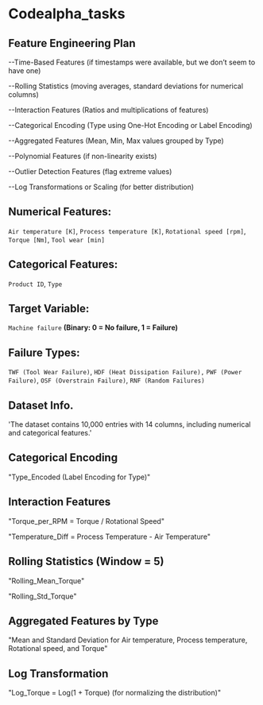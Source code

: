 # Codealpha_tasks
## Feature Engineering Plan
--Time-Based Features (if timestamps were available, but we don’t seem to have one)

--Rolling Statistics (moving averages, standard deviations for numerical columns)

--Interaction Features (Ratios and multiplications of features)

--Categorical Encoding (Type using One-Hot Encoding or Label Encoding)

--Aggregated Features (Mean, Min, Max values grouped by Type)

--Polynomial Features (if non-linearity exists)

--Outlier Detection Features (flag extreme values)

--Log Transformations or Scaling (for better distribution)

## Numerical Features:

`Air temperature [K]`, `Process temperature [K]`, `Rotational speed [rpm]`, `Torque [Nm]`, `Tool wear [min]`

## Categorical Features:

`Product ID`, `Type`

## Target Variable:

`Machine failure` **(Binary: 0 = No failure, 1 = Failure)**

## Failure Types:

`TWF (Tool Wear Failure)`, `HDF (Heat Dissipation Failure),` `PWF (Power Failure)`, `OSF (Overstrain Failure)`, `RNF (Random Failures)`

## Dataset Info.
'The dataset contains 10,000 entries with 14 columns, including numerical and categorical features.'

## Categorical Encoding

"Type_Encoded (Label Encoding for Type)"

## Interaction Features

"Torque_per_RPM = Torque / Rotational Speed"

"Temperature_Diff = Process Temperature - Air Temperature"

## Rolling Statistics (Window = 5)

"Rolling_Mean_Torque"

"Rolling_Std_Torque"

## Aggregated Features by Type

"Mean and Standard Deviation for Air temperature, Process temperature, Rotational speed, and Torque"

## Log Transformation

"Log_Torque = Log(1 + Torque) (for normalizing the distribution)"




























